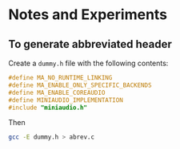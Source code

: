 # Notes and Experiments




## To generate abbreviated header

Create a `dummy.h` file with the following contents:

```c
#define MA_NO_RUNTIME_LINKING
#define MA_ENABLE_ONLY_SPECIFIC_BACKENDS
#define MA_ENABLE_COREAUDIO
#define MINIAUDIO_IMPLEMENTATION
#include "miniaudio.h"
```

Then 

```bash
gcc -E dummy.h > abrev.c

```
